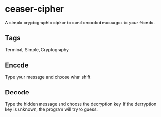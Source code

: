 # ceaser-cipher
A simple cryptographic cipher to send encoded messages to your friends.

## Tags
Terminal, Simple, Cryptography

## Encode
Type your message and choose what shift

## Decode
Type the hidden message and choose the decryption key. If the decryption key is unknown, the program will try to guess.
